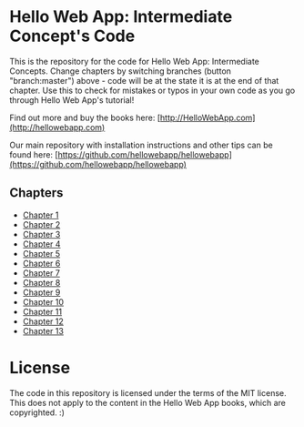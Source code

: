 Hello Web App: Intermediate Concept's Code
==========================================

This is the repository for the code for Hello Web App: Intermediate Concepts.
Change chapters by switching branches (button "branch:master") above - code will
be at the state it is at the end of that chapter. Use this to check for mistakes
or typos in your own code as you go through Hello Web App's tutorial!

Find out more and buy the books here:
[http://HelloWebApp.com](http://hellowebapp.com)

Our main repository with installation instructions and other tips can be found
here:
[https://github.com/hellowebapp/hellowebapp](https://github.com/hellowebapp/hellowebapp)

## Chapters

* [Chapter 1](https://github.com/hellowebapp/hellowebapp-ic-code/tree/chapter-1)
* [Chapter 2](https://github.com/hellowebapp/hellowebapp-ic-code/tree/chapter-2)
* [Chapter 3](https://github.com/hellowebapp/hellowebapp-ic-code/tree/chapter-3)
* [Chapter 4](https://github.com/hellowebapp/hellowebapp-ic-code/tree/chapter-4)
* [Chapter 5](https://github.com/hellowebapp/hellowebapp-ic-code/tree/chapter-5)
* [Chapter 6](https://github.com/hellowebapp/hellowebapp-ic-code/tree/chapter-6)
* [Chapter 7](https://github.com/hellowebapp/hellowebapp-ic-code/tree/chapter-7)
* [Chapter 8](https://github.com/hellowebapp/hellowebapp-ic-code/tree/chapter-8)
* [Chapter 9](https://github.com/hellowebapp/hellowebapp-ic-code/tree/chapter-9)
* [Chapter 10](https://github.com/hellowebapp/hellowebapp-ic-code/tree/chapter-10)
* [Chapter 11](https://github.com/hellowebapp/hellowebapp-ic-code/tree/chapter-11)
* [Chapter 12](https://github.com/hellowebapp/hellowebapp-ic-code/tree/chapter-12)
* [Chapter 13](https://github.com/hellowebapp/hellowebapp-ic-code/tree/chapter-13)

# License

The code in this repository is licensed under the terms of the MIT license. This
does not apply to the content in the Hello Web App books, which are copyrighted. :) 
